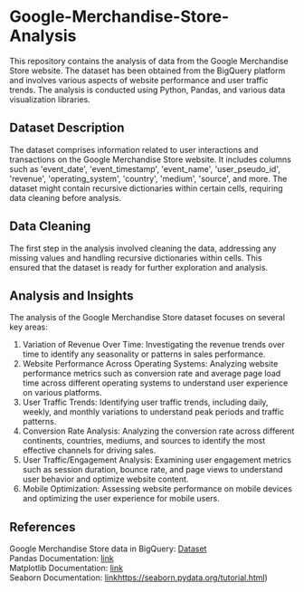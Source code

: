 # Google-Merchandise-Store-Analysis

This repository contains the analysis of data from the Google Merchandise Store website. The dataset has been obtained from the BigQuery platform and involves various aspects of website performance and user traffic trends. The analysis is conducted using Python, Pandas, and various data visualization libraries.

## Dataset Description

The dataset comprises information related to user interactions and transactions on the Google Merchandise Store website. It includes columns such as 'event_date', 'event_timestamp', 'event_name', 'user_pseudo_id', 'revenue', 'operating_system', 'country', 'medium', 'source', and more. The dataset might contain recursive dictionaries within certain cells, requiring data cleaning before analysis.

## Data Cleaning

The first step in the analysis involved cleaning the data, addressing any missing values and handling recursive dictionaries within cells. This ensured that the dataset is ready for further exploration and analysis.

## Analysis and Insights

The analysis of the Google Merchandise Store dataset focuses on several key areas:

1. Variation of Revenue Over Time: Investigating the revenue trends over time to identify any seasonality or patterns in sales performance.
2. Website Performance Across Operating Systems: Analyzing website performance metrics such as conversion rate and average page load time across different operating systems to understand user experience on various platforms.
3. User Traffic Trends: Identifying user traffic trends, including daily, weekly, and monthly variations to understand peak periods and traffic patterns.
4. Conversion Rate Analysis: Analyzing the conversion rate across different continents, countries, mediums, and sources to identify the most effective channels for driving sales.
5. User Traffic/Engagement Analysis: Examining user engagement metrics such as session duration, bounce rate, and page views to understand user behavior and optimize website content.
6. Mobile Optimization: Assessing website performance on mobile devices and optimizing the user experience for mobile users.

## References

Google Merchandise Store data in BigQuery: [Dataset](https://developers.google.com/analytics/bigquery/web-ecommerce-demo-dataset) <br>
Pandas Documentation: [link](https://pandas.pydata.org/docs/) <br>
Matplotlib Documentation: [link](https://matplotlib.org/stable/users/index.html) <br>
Seaborn Documentation: [link](https://seaborn.pydata.org/tutorial.html)https://seaborn.pydata.org/tutorial.html) <br>
